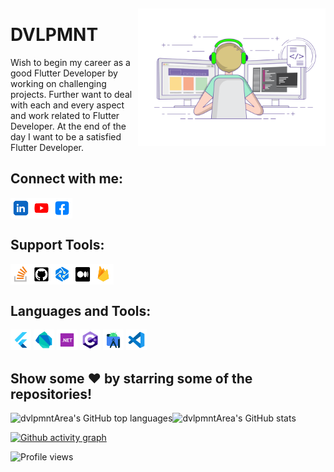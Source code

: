 ![<img height="350" width="900" src="" />]()

<img align="right" alt="coding" height="220" width="300" src="https://github.com/dvlpmntArea/readMEdcmnt/blob/main/assets/gif/Coding.gif" />

# DVLPMNT
Wish to begin my career as a good Flutter Developer by working on challenging projects. Further want to deal with each and every aspect and work related to Flutter Developer. At the end of the day I want to be a satisfied Flutter Developer.

## Connect with me:
[<img align="left" alt="linkedin" height="33" width="33" src="https://github.com/dvlpmntArea/readMEdcmnt/blob/main/assets/cnnct/LinkedIn.png" />](https://www.linkedin.com/in/emominbd)
[<img align="left" alt="YouTube" height="33" width="33" src="https://github.com/dvlpmntArea/readMEdcmnt/blob/main/assets/cnnct/YouTube.png" />](https://www.youtube.com/@FlutterArea)
[<img align="left" alt="facebook" height="33" width="33" src="https://github.com/dvlpmntArea/readMEdcmnt/blob/main/assets/cnnct/Facebook.png" />](https://www.facebook.com/FlutterArea)


<br />
<br />


## Support Tools:
[<img align="left" alt="stackoverflow" height="33" width="33" src="https://github.com/dvlpmntArea/readMEdcmnt/blob/main/assets/spprttls/StackOverflow.png" />]()
[<img align="left" alt="github" height="33" width="33" src="https://github.com/dvlpmntArea/readMEdcmnt/blob/main/assets/spprttls/GitHub.png" />]()
[<img align="left" alt="morioh" height="33" width="33" src="https://github.com/dvlpmntArea/readMEdcmnt/blob/main/assets/spprttls/moriohGirin.png" />]()
[<img align="left" alt="medium" height="33" width="33" src="https://github.com/dvlpmntArea/readMEdcmnt/blob/main/assets/spprttls/medium.png" />]()
[<img align="left" alt="firebase" height="33" width="33" src="https://github.com/dvlpmntArea/readMEdcmnt/blob/main/assets/spprttls/firebase.png" />]()


<br />
<br />


## Languages and Tools:
[<code><img height="33" width="33" src="https://github.com/dvlpmntArea/readMEdcmnt/blob/main/assets/ltls/Flutter.png"></code>]()
[<code><img height="33" width="33" src="https://github.com/dvlpmntArea/readMEdcmnt/blob/main/assets/ltls/Dart.png"></code>]()
[<code><img height="33" width="33" src="https://github.com/dvlpmntArea/readMEdcmnt/blob/main/assets/ltls/DotNet.png"></code>]()
[<code><img height="33" width="33" src="https://github.com/dvlpmntArea/readMEdcmnt/blob/main/assets/ltls/CSharp.png"></code>]()
[<code><img height="33" width="33" src="https://github.com/dvlpmntArea/readMEdcmnt/blob/main/assets/ltls/AndroidStudio.png"></code>]()
[<code><img height="33" width="33" src="https://github.com/dvlpmntArea/readMEdcmnt/blob/main/assets/ltls/VScode.png"></code>]()


## Show some ❤️ by starring some of the repositories!
<img height="125" src="https://github-readme-stats.vercel.app/api/top-langs/?username=dvlpmntArea&theme=synthwave&layout=compact" alt="dvlpmntArea's GitHub top languages"
/><img height="125" src="https://github-readme-stats.vercel.app/api?username=dvlpmntArea&show_icons=true&theme=synthwave&count_private=true" alt="dvlpmntArea's GitHub stats"
/>

[![Github activity graph](https://activity-graph.herokuapp.com/graph?username=dvlpmntArea&theme=react-dark&hide_border=true&color=BDDFFF&line=6E93B5&point=BDDFFF)](https://github.com/dvlpmntArea)

![Profile views](https://gpvc.arturio.dev/dvlpmntArea)
